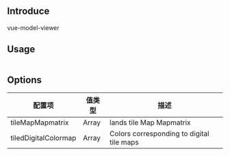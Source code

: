 ## Introduce

vue-model-viewer


## Usage

```

```

## Options

| 配置项               | 值类型 | 描述                                                                      |
| -------------------- | ------ | ------------------------------------------------------------------------- |
| tileMapMapmatrix     | Array  | lands tile Map Mapmatrix                                                  |
| tiledDigitalColormap | Array  | Colors corresponding to digital tile maps                                 |

